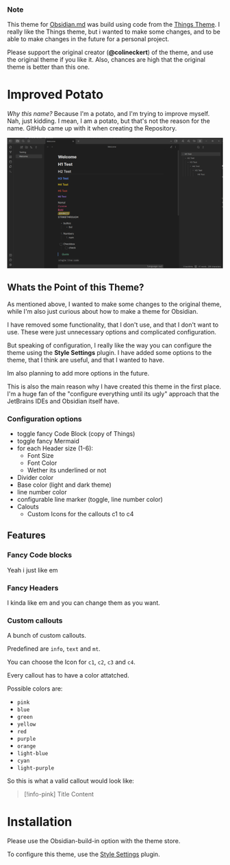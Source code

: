 ### Note

This theme for [Obsidian.md](https://obsidian.md/) was build using code from the [Things Theme](https://github.com/colineckert/obsidian-things/tree/main). 
I really like the Things theme, but i wanted to make some changes, and to be able to make changes in the future for a personal project.

Please support the original creator (**@colineckert**) of the theme, and use the original theme if you like it. Also, chances are high that the original theme is better than this one.

# Improved Potato

*Why this name?* Because I'm a potato, and I'm trying to improve myself.
Nah, just kidding. I mean, I am a potato, but that's not the reason for the name.
GitHub came up with it when creating the Repository.

![Alt text](images/image.png)

## Whats the Point of this Theme?

As mentioned above, I wanted to make some changes to the original theme, while I'm also just curious about how to make a theme for Obsidian.

I have removed some functionality, that I don't use, and that I don't want to use. These were just unnecessary options and complicated configuration.

But speaking of configuration, I really like the way you can configure the theme using the **Style Settings** plugin. I have added some options to the theme, that I think are useful, and that I wanted to have.

Im also planning to add more options in the future.

This is also the main reason why I have created this theme in the first place.
I'm a huge fan of the "configure everything until its ugly" approach that the JetBrains IDEs and Obsidian itself have.

### Configuration options

- toggle fancy Code Block (copy of Things)
- toggle fancy Mermaid
- for each Header size (1-6):
  - Font Size
  - Font Color
  - Wether its underlined or not
- Divider color
- Base color (light and dark theme)
- line number color
- configurable line marker (toggle, line number color)
- Calouts
  - Custom Icons for the callouts c1 to c4

## Features

### Fancy Code blocks

Yeah i just like em

### Fancy Headers

I kinda like em and you can change them as you want.

### Custom callouts

A bunch of custom callouts.

Predefined are `info`, `text` and `mt`.

You can choose the Icon for `c1`, `c2`, `c3` and `c4`.

Every callout has to have a color attatched.

Possible colors are:
- `pink`
- `blue`
- `green`
- `yellow`
- `red`
- `purple`
- `orange`
- `light-blue`
- `cyan`
- `light-purple`

So this is what a valid callout would look like:

> [!info-pink] Title
> Content


# Installation

Please use the Obsidian-build-in option with the theme store.

To configure this theme, use the [Style Settings](https://github.com/mgmeyers/obsidian-style-settings) plugin.
